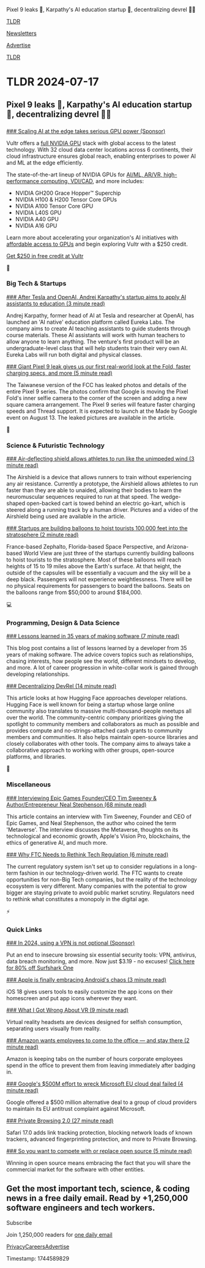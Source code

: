 Pixel 9 leaks 📱, Karpathy's AI education startup 🤖, decentralizing devrel 👨‍💻

[TLDR](/)

[Newsletters](/newsletters)

[Advertise](https://advertise.tldr.tech/)

[TLDR](/)

# TLDR 2024-07-17

## Pixel 9 leaks 📱, Karpathy's AI education startup 🤖, decentralizing devrel 👨‍💻

### 

[### Scaling AI at the edge takes serious GPU power (Sponsor)](https://www.vultr.com/promo/try250?utm_medium=paidmedia&utm_source=email&utm_campaign=tldr)

Vultr offers a [full NVIDIA GPU](https://links.tldrnewsletter.com/tIKRvQ) stack with global access to the latest technology. With 32 cloud data center locations across 6 continents, their cloud infrastructure ensures global reach, enabling enterprises to power AI and ML at the edge efficiently.

The state-of-the-art lineup of NVIDIA GPUs for [AI/ML, AR/VR, high-performance computing, VDI/CAD](https://links.tldrnewsletter.com/tIKRvQ), and more includes:

* NVIDIA GH200 Grace Hopper™ Superchip
* NVIDIA H100 & H200 Tensor Core GPUs
* NVIDIA A100 Tensor Core GPU
* NVIDIA L40S GPU
* NVIDIA A40 GPU
* NVIDIA A16 GPU

Learn more about accelerating your organization's AI initiatives with [affordable access to GPUs](https://links.tldrnewsletter.com/tIKRvQ) and begin exploring Vultr with a $250 credit.

[Get $250 in free credit at Vultr](https://links.tldrnewsletter.com/tIKRvQ)

📱

### Big Tech & Startups

[### After Tesla and OpenAI, Andrej Karpathy's startup aims to apply AI assistants to education (3 minute read)](https://techcrunch.com/2024/07/16/after-tesla-and-openai-andrej-karpathys-startup-aims-to-apply-ai-assistants-to-education/?utm_source=tldrnewsletter)

Andrej Karpathy, former head of AI at Tesla and researcher at OpenAI, has launched an 'AI native' education platform called Eureka Labs. The company aims to create AI teaching assistants to guide students through course materials. These AI assistants will work with human teachers to allow anyone to learn anything. The venture's first product will be an undergraduate-level class that will help students train their very own AI. Eureka Labs will run both digital and physical classes.

[### Giant Pixel 9 leak gives us our first real-world look at the Fold, faster charging specs, and more (5 minute read)](https://www.androidauthority.com/google-pixel-9-pro-fold-ncc-3461263/?utm_source=tldrnewsletter)

The Taiwanese version of the FCC has leaked photos and details of the entire Pixel 9 series. The photos confirm that Google is moving the Pixel Fold's inner selfie camera to the corner of the screen and adding a new square camera arrangement. The Pixel 9 series will feature faster charging speeds and Thread support. It is expected to launch at the Made by Google event on August 13. The leaked pictures are available in the article.

🚀

### Science & Futuristic Technology

[### Air-deflecting shield allows athletes to run like the unimpeded wind (3 minute read)](https://newatlas.com/sports/airshield-runners-training/?utm_source=tldrnewsletter)

The Airshield is a device that allows runners to train without experiencing any air resistance. Currently a prototype, the Airshield allows athletes to run faster than they are able to unaided, allowing their bodies to learn the neuromuscular sequences required to run at that speed. The wedge-shaped open-backed cart is towed behind an electric go-kart, which is steered along a running track by a human driver. Pictures and a video of the Airshield being used are available in the article.

[### Startups are building balloons to hoist tourists 100,000 feet into the stratosphere (2 minute read)](https://www.cnbc.com/2024/07/13/balloons-to-hoist-tourists-100000-feet-into-the-stratosphere.html?utm_source=tldrnewsletter)

France-based Zephalto, Florida-based Space Perspective, and Arizona-based World View are just three of the startups currently building balloons to hoist tourists to the stratosphere. Most of these balloons will reach heights of 15 to 19 miles above the Earth's surface. At that height, the outside of the capsules will be essentially a vacuum and the sky will be a deep black. Passengers will not experience weightlessness. There will be no physical requirements for passengers to board the balloons. Seats on the balloons range from $50,000 to around $184,000.

💻

### Programming, Design & Data Science

[### Lessons learned in 35 years of making software (7 minute read)](https://dev.jimgrey.net/2024/07/03/lessons-learned-in-35-years-of-making-software/?utm_source=tldrnewsletter)

This blog post contains a list of lessons learned by a developer from 35 years of making software. The advice covers topics such as relationships, chasing interests, how people see the world, different mindsets to develop, and more. A lot of career progression in white-collar work is gained through developing relationships.

[### Decentralizing DevRel (14 minute read)](https://dx.tips/huggingface?utm_source=tldrnewsletter)

This article looks at how Hugging Face approaches developer relations. Hugging Face is well known for being a startup whose large online community also translates to massive multi-thousand-people meetups all over the world. The community-centric company prioritizes giving the spotlight to community members and collaborators as much as possible and provides compute and no-strings-attached cash grants to community members and communities. It also helps maintain open-source libraries and closely collaborates with other tools. The company aims to always take a collaborative approach to working with other groups, open-source platforms, and libraries.

🎁

### Miscellaneous

[### Interviewing Epic Games Founder/CEO Tim Sweeney & Author/Entrepreneur Neal Stephenson (68 minute read)](https://www.matthewball.co/all/sweeneystephenson?utm_source=tldrnewsletter)

This article contains an interview with Tim Sweeney, Founder and CEO of Epic Games, and Neal Stephenson, the author who coined the term 'Metaverse'. The interview discusses the Metaverse, thoughts on its technological and economic growth, Apple's Vision Pro, blockchains, the ethics of generative AI, and much more.

[### Why FTC Needs to Rethink Tech Regulation (6 minute read)](https://om.co/2024/07/16/why-ftc-needs-to-rethink-tech-regulation/?utm_source=tldrnewsletter)

The current regulatory system isn't set up to consider regulations in a long-term fashion in our technology-driven world. The FTC wants to create opportunities for non-Big Tech companies, but the reality of the technology ecosystem is very different. Many companies with the potential to grow bigger are staying private to avoid public market scrutiny. Regulators need to rethink what constitutes a monopoly in the digital age.

⚡

### Quick Links

[### In 2024, using a VPN is not optional (Sponsor)](https://get.surfshark.net/aff_c?offer_id=1372&amp;aff_id=16286&amp;url_id=2064&amp;utm_source=tldrnewsletter)

Put an end to insecure browsing six essential security tools: VPN, antivirus, data breach monitoring, and more. Now just $3.19 - no excuses! [Click here for 80% off Surfshark One](https://get.surfshark.net/aff_c?offer_id=1372&aff_id=16286&url_id=2064)

[### Apple is finally embracing Android's chaos (3 minute read)](https://www.theverge.com/24196806/ios-18-android-chaos?utm_source=tldrnewsletter)

iOS 18 gives users tools to easily customize the app icons on their homescreen and put app icons wherever they want.

[### What I Got Wrong About VR (9 minute read)](https://every.to/napkin-math/what-i-got-wrong-about-vr?utm_source=tldrnewsletter)

Virtual reality headsets are devices designed for selfish consumption, separating users visually from reality.

[### Amazon wants employees to come to the office — and stay there (2 minute read)](https://qz.com/amazon-tracking-office-hours-prime-day-1851595080?utm_source=tldrnewsletter)

Amazon is keeping tabs on the number of hours corporate employees spend in the office to prevent them from leaving immediately after badging in.

[### Google's $500M effort to wreck Microsoft EU cloud deal failed (4 minute read)](https://arstechnica.com/tech-policy/2024/07/googles-500m-effort-to-wreck-microsoft-eu-cloud-deal-failed-report-says/?utm_source=tldrnewsletter)

Google offered a $500 million alternative deal to a group of cloud providers to maintain its EU antitrust complaint against Microsoft.

[### Private Browsing 2.0 (27 minute read)](https://webkit.org/blog/15697/private-browsing-2-0/?utm_source=tldrnewsletter)

Safari 17.0 adds link tracking protection, blocking network loads of known trackers, advanced fingerprinting protection, and more to Private Browsing.

[### So you want to compete with or replace open source (5 minute read)](https://archive.md/ZQ8iE)

Winning in open source means embracing the fact that you will share the commercial market for the software with other entities.

## Get the most important tech, science, & coding news in a free daily email. Read by +1,250,000 software engineers and tech workers.

Subscribe

Join 1,250,000 readers for [one daily email](/api/latest/tech)

[Privacy](/privacy)[Careers](https://jobs.ashbyhq.com/tldr.tech)[Advertise](/tech/advertise)

Timestamp: 1744589829
